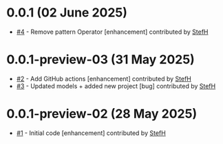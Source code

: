 # 0.0.1 (02 June 2025)
- [#4](https://github.com/StefH/Presidio.SDK/pull/4) - Remove pattern Operator [enhancement] contributed by [StefH](https://github.com/StefH)

# 0.0.1-preview-03 (31 May 2025)
- [#2](https://github.com/StefH/Presidio.SDK/pull/2) - Add GitHub actions [enhancement] contributed by [StefH](https://github.com/StefH)
- [#3](https://github.com/StefH/Presidio.SDK/pull/3) - Updated models + added new project [bug] contributed by [StefH](https://github.com/StefH)

# 0.0.1-preview-02 (28 May 2025)
- [#1](https://github.com/StefH/Presidio.SDK/pull/1) - Initial code [enhancement] contributed by [StefH](https://github.com/StefH)

